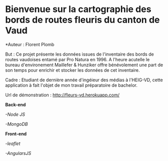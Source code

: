 # Bienvenue sur la cartographie des bords de routes fleuris du canton de Vaud

*Auteur : Florent Plomb

But : Ce projet présente les données issues de l'inventaire des bords de routes vaudoises entamé par Pro Natura en 1996.
A l'heure acutelle le bureau d'environement Maillefer & Hunziker offre bénévolement une part de son temps pour enrichir et stocker les données
de cet inventaire. 

Cadre : Etudiant de dernière année d'ingéieur des médias à l'HEIG-VD, cette application à fait l'objet de mon travail préparatoire de bachelor.

Url de démonstration : http://fleurs-vd.herokuapp.com/

**Back-end**

*-Node JS* 

*-MongoDB*

**Front-end**

*-leaflet* 

*-AngularsJS*



